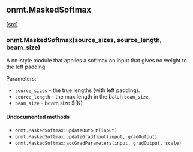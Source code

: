<a name="onmt.MaskedSoftmax.dok"></a>


## onmt.MaskedSoftmax ##


<a class="entityLink" href="https://github.com/opennmt/opennmt/blob/39968aa86f3b4f7a7c93720c38460e10a0f040a4/lib/onmt/MaskedSoftmax.lua#L14">[src]</a>
<a name="onmt.MaskedSoftmax"></a>


### onmt.MaskedSoftmax(source_sizes, source_length, beam_size) ###

A nn-style module that applies a softmax on input that gives no weight to the left padding.

Parameters:

  * `source_sizes` -  the true lengths (with left padding).
  * `source_length` - the max length in the batch `beam_size`.
  * `beam_size` - beam size ${K}



#### Undocumented methods ####

<a name="onmt.MaskedSoftmax:updateOutput"></a>
 * `onmt.MaskedSoftmax:updateOutput(input)`
<a name="onmt.MaskedSoftmax:updateGradInput"></a>
 * `onmt.MaskedSoftmax:updateGradInput(input, gradOutput)`
<a name="onmt.MaskedSoftmax:accGradParameters"></a>
 * `onmt.MaskedSoftmax:accGradParameters(input, gradOutput, scale)`
